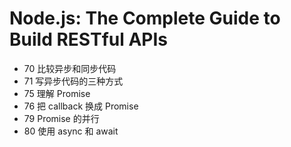 # Node.js: The Complete Guide to Build RESTful APIs

* 70 比较异步和同步代码
* 71 写异步代码的三种方式
* 75 理解 Promise
* 76 把 callback 换成 Promise
* 79 Promise 的并行
* 80 使用 async 和 await
